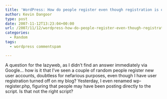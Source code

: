 ```yaml
---
title: 'WordPress: How do people register even though registration is off?'
author: Kevin Dangoor
type: post
date: 2007-11-12T13:23:04+00:00
url: /2007/11/12/wordpress-how-do-people-register-even-though-registration-is-off/
categories:
  - Random
tags:
  - wordpress commentspam

---
```

A question for the lazyweb, as I didn&#8217;t find an answer immediately via Google&#8230; how is it that I&#8217;ve seen a couple of random people register new user accounts, doubtless for nefarious purposes, even though I have user registration turned off on my blog? Yesterday, I even renamed wp-register.php, figuring that people may have been posting directly to the script. Is that not the right script?